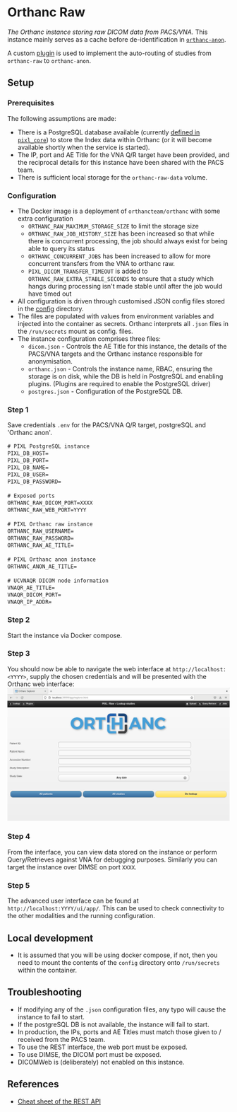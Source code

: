 # Orthanc Raw

_The Orthanc instance storing raw DICOM data from PACS/VNA._
This instance mainly serves as a cache before de-identification in
[`orthanc-anon`](../orthanc-anon/README.md).

A custom [plugin](./plugin/pixl.py) is used to implement the auto-routing of studies from
`orthanc-raw` to `orthanc-anon`.

## Setup

### Prerequisites

The following assumptions are made:

- There is a PostgreSQL database available (currently [defined in
`pixl_core`](../../pixl_core/README.md)) to store the Index data within Orthanc (or it will become
available shortly when the service is started).
- The IP, port and AE Title for the VNA Q/R target have been provided, and the reciprocal details
for this instance have been shared with the PACS team.
- There is sufficient local storage for the `orthanc-raw-data` volume.

### Configuration

- The Docker image is a deployment of `orthancteam/orthanc` with some extra configuration
  - `ORTHANC_RAW_MAXIMUM_STORAGE_SIZE` to limit the storage size
  - `ORTHANC_RAW_JOB_HISTORY_SIZE` has been increased so that while there is concurrent processing,
    the job should always exist for being able to query its status
  - `ORTHANC_CONCURRENT_JOBS` has been increased to allow for more concurrent transfers from
    the VNA to orthanc raw.
  - `PIXL_DICOM_TRANSFER_TIMEOUT` is added to `ORTHANC_RAW_EXTRA_STABLE_SECONDS` to ensure that a
    study which hangs during processing isn't made stable until after the job would have timed out
- All configuration is driven through customised JSON config files stored in the [config](./config/)
directory.
- The files are populated with values from environment variables and injected into the container as
secrets. Orthanc interprets all `.json` files in the `/run/secrets` mount as config. files.
- The instance configuration comprises three files:
  - `dicom.json` - Controls the AE Title for this instance, the details of the PACS/VNA targets and
  the Orthanc instance responsible for anonymisation.
  - `orthanc.json` - Controls the instance name, RBAC, ensuring the storage is on disk, while the DB
  is held in PostgreSQL and enabling plugins. (Plugins are required to enable the PostgreSQL driver)
  - `postgres.json` - Configuration of the PostgreSQL DB.

### Step 1

Save credentials `.env` for the PACS/VNA Q/R target, postgreSQL and 'Orthanc anon'.
```
# PIXL PostgreSQL instance
PIXL_DB_HOST=
PIXL_DB_PORT=
PIXL_DB_NAME=
PIXL_DB_USER=
PIXL_DB_PASSWORD=

# Exposed ports
ORTHANC_RAW_DICOM_PORT=XXXX
ORTHANC_RAW_WEB_PORT=YYYY

# PIXL Orthanc raw instance
ORTHANC_RAW_USERNAME=
ORTHANC_RAW_PASSWORD=
ORTHANC_RAW_AE_TITLE=

# PIXL Orthanc anon instance
ORTHANC_ANON_AE_TITLE=

# UCVNAQR DICOM node information
VNAQR_AE_TITLE=
VNAQR_DICOM_PORT=
VNAQR_IP_ADDR=
```

### Step 2

Start the instance via Docker compose.

### Step 3

You should now be able to navigate the web interface at `http://localhost:<YYYY>`, supply the chosen
credentials and will be presented with the Orthanc web interface:
![Orthanc Raw Web interface](../assets/orthanc-raw-web.png)

### Step 4

From the interface, you can view data stored on the instance or perform Query/Retrieves against VNA for debugging purposes. Similarly you can target the instance over DIMSE on port `XXXX`.

### Step 5

The advanced user interface can be found at `http://localhost:YYYY/ui/app/`. This can be used to check connectivity to the other modalities and the running configuration.

## Local development

- It is assumed that you will be using docker compose, if not, then you need to mount the contents
of the `config` directory onto `/run/secrets` within the container.

## Troubleshooting

- If modifying any of the `.json` configuration files, any typo will cause the instance to fail to
start.
- If the postgreSQL DB is not available, the instance will fail to start.
- In production, the IPs, ports and AE Titles must match those given to / received from the PACS
team.
- To use the REST interface, the web port must be exposed.
- To use DIMSE, the DICOM port must be exposed.
- DICOMWeb is (deliberately) not enabled on this instance.

## References

 - [Cheat sheet of the REST API](https://book.orthanc-server.com/users/rest-cheatsheet.html)

